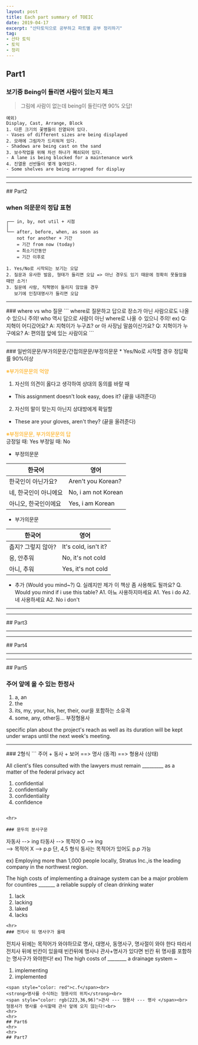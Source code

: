 ```yaml
---
layout: post
title: Each part summary of TOEIC 
date: 2019-04-17
excerpt: "산타토익으로 공부하고 파트별 공부 정리하기"
tag:
- 산타 토익
- 토익 
- 정리
---
```


## Part1

### 보기중 Being이 들리면 사람이 있는지 체크 

> 그림에 사람이 없는데 being이 들린다면 90% 오답! 

```
예외)
Display, Cast, Arrange, Block 
1. 다른 크기의 꽃병들이 진열되어 있다. 
- Vases of different sizes are being displayed
2. 모래에 그림자가 드리워져 있다.
- Shadows are being cast on the sand
3. 보수작업을 위해 차선 하나가 폐쇠되어 있다.
- A lane is being blocked for a maintenance work 
4. 진열용 선반들이 몇개 놓여있다. 
- Some shelves are being arragned for display 
```
<hr>
<hr>
## Part2

### when 의문문의 정답 표현 
```
┌── in, by, not util + 시점 
│
└── after, before, when, as soon as 
    not for another + 기간 
    = 기간 from now (today) 
    = 최소기간동안 
    = 기간 이후로 
    
1. Yes/No로 시작되는 보기는 오답 
2. 질문과 유사한 발음, 형태가 들리면 오답 => 아닌 경우도 있기 때문에 정확히 못들었을 때만 소거!
3. 질문에 사람, 직책명이 들리지 않았을 경우 
   보기에 인칭대명사가 들리면 오답 
```
<hr>
### where vs who 질문 
```
where로 질문하고 답으로 장소가 아닌 사람으로도 나올 수 있으니 주의! 
who 역시 답으로 사람이 아닌 where로 나올 수 있으니 주의! 
ex) Q: 지혁이 어디갔어요? 
    A: 지혁이가 누구죠? or 아 사장님 말씀이신가요? 
    Q: 지혁이가 누구에요? 
    A: 편의점 앞에 있는 사람이요 
```
<hr>
### 일반의문문/부가의문문/간접의문문/부정의문문 
* Yes/No로 시작할 경우 정답확률 90%이상 

<span style="color:orange">※부가의문문의 억양</span>
1. 자신의 의견이 옳다고 생각하여 상대의 동의를 바랄 때 
- This assignment doesn't look easy, does it? (끝을 내려준다)
2. 자신의 말이 맞는지 아닌지 상대방에게 확일할 
- These are your gloves, aren't they? (끝을 올려준다) 

<span style="color:orange">※부정의문문, 부가의문문의 답</span><br>
긍정일 때: Yes 
부정일 때: No 


* 부정의문문 

한국어 | 영어  
--------|-------
한국인이 아닌가요? | Aren't you Korean?
네, 한국인이 아니에요 | No, i am not Korean
아니오, 한국인이에요 | Yes, i am Korean

* 부가의문문

한국어 | 영어 
--------|-------
춥지? 그렇지 않아? | It's cold, isn't it?
응, 안추워 | No, it's not cold
아니, 추워 | Yes, it's not cold

* 추가 (Would you mind~?)
Q. 실례지만 제가 이 책상 좀 사용해도 될까요?
Q. Would you mind if i use this table?
A1. 아뇨 사용하지마세요
A1. Yes i do
A2. 네 사용하세요
A2. No i don't

<hr>
<hr>
## Part3
<hr>
<hr>
## Part4
<hr>
<hr>
## Part5

### 주어 앞에 올 수 있는 한정사 
1. a, an
2. the 
3. its, my, your, his, her, their, our을 포함하는 소유격
4. some, any, other등... 부정형용사 

specific plan about the project's reach as well as its duration will be kept under wraps until the next week's meeting.
<hr>
### 2형식
```
주어 + 동사 + 보어 ==> 명사 (동격)
                  ==> 형용사 (상태)
                 
All client's files consulted with the lawyers must remain _________ 
as a matter of the federal privacy act 
1. confidential
2. confidentially
3. confidentiality
4. confidence 
```

<hr>

### 문두의 분사구문 
```
자동사 --> ing
타동사 --> 목적어 O --> ing  
      --> 목적어 X --> p.p 
단, 4,5 형식 동사는 목적어가 있어도 p.p 가능 

ex) 
Employing more than 1,000 people locally, Stratus Inc.,is the leading company in the northwest region.

The high costs of implementing a drainage system can be a major problem for countires _______
a reliable supply of clean drinking water
1. lack
2. lacking
3. laked 
4. lacks 
```
<hr>
### 전치사 뒤 명사구가 올때 
```
전치사 뒤에는 목적어가 와야하므로 명사, 대명사, 동명사구, 명사절이 와야 한다 
따라서 전치사 뒤에 빈칸이 있을때 빈칸뒤에 명사나 관사+명사가 있다면 빈칸 뒤 명사를 포함하는 명사구가 와야한다! 
ex)
The high costs of ________ a drainage system ~ 
1. implementing
2. implemented 
```
<span style="color: red">c.f</span><br>
<strong>명사를 수식하는 형용사의 위치</strong><br>
<span style="color: rgb(223,36,96)">관사 --- 형용사 --- 명사 </span><br>
형용사가 명사를 수식할때 관사 앞에 오지 않는다!<br>
<hr>
<hr>
## Part6
<hr>
<hr>
## Part7

